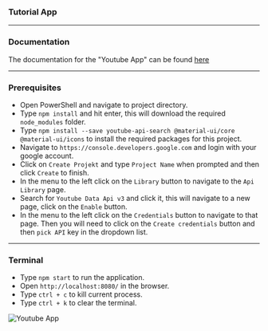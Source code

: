 ### Tutorial App

---

### Documentation
The documentation for the "Youtube App" can be found [here](https://docs.senseidev.com/dokumentation/javascript-library/react/react-redux/youtube-app)

---

### Prerequisites
* Open PowerShell and navigate to project directory.
* Type `npm install` and hit enter, this will download the required `node_modules` folder.
* Type `npm install --save youtube-api-search @material-ui/core @material-ui/icons` to install the required packages for this project.
* Navigate to `https://console.developers.google.com` and login with your google account.
* Click on `Create Projekt` and type `Project Name` when prompted and then click `Create` to finish.
* In the menu to the left click on the `Library` button to navigate to the `Api Library` page.
* Search for `Youtube Data Api v3` and click it, this will navigate to a new page, click on the `Enable` button.
* In the menu to the left click on the `Credentials` button to navigate to that page. Then you will need to click on the `Create credentials` button and then `pick API` key in the dropdown list.

---

### Terminal
* Type `npm start` to run the application.
* Open `http://localhost:8080/` in the browser.
* Type `ctrl + c` to kill current process.
* Type `ctrl + k` to clear the terminal.

![Youtube App](https://archive.senseidev.com/docs/Images/javascript/react/redux/youtube_app/YoutubeApp.png)